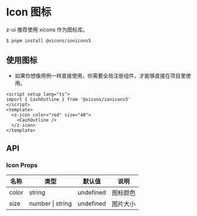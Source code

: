 # Icon 图标

z-ui 推荐使用 xicons 作为图标库。

```
$ pnpm install @vicons/ionicons5
```

## 使用图标

- 如果你想像用例一样直接使用，你需要全局注册组件，才能够直接在项目里使用。
  <!-- https://ionic.io/ionicons -->
  <script setup lang="ts">
  import { CashOutline } from '@vicons/ionicons5'
  </script>
  <z-icon color="red" size="10">
    <CashOutline/>
  </z-icon>

<z-icon color="green" size="10">
  <CashOutline/>
</z-icon>
<z-icon color="blue" size="10">
  <CashOutline/>
</z-icon>
<div>

<z-icon color="red" size="20">
  <CashOutline/>
</z-icon>

<z-icon color="green" size="20">
  <CashOutline/>
</z-icon>

<z-icon color="blue" size="20">
  <CashOutline/>
</z-icon>
</div>

```vue
<script setup lang="ts">
import { CashOutline } from '@vicons/ionicons5'
</script>
<template>
  <z-icon color="red" size="40">
    <CashOutline />
  </z-icon>
</template>
```

## API

### Icon Props

| 名称  | 类型             | 默认值    | 说明     |
| ----- | ---------------- | --------- | -------- |
| color | string           | undefined | 图标颜色 |
| size  | number \| string | undefined | 图片大小 |
